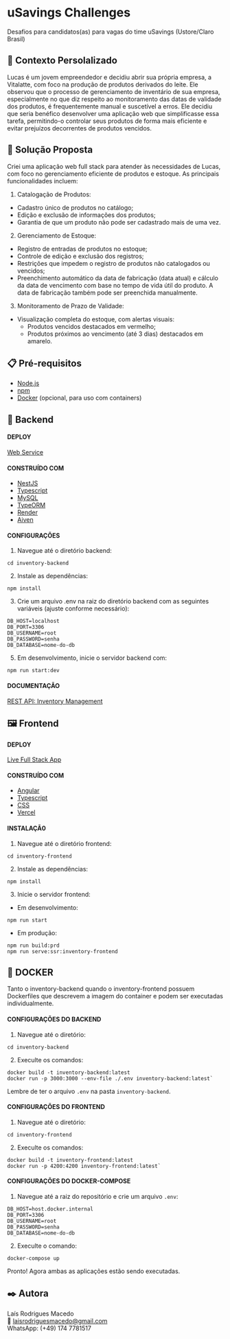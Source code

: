 # uSavings Challenges 

Desafios para candidatos(as) para vagas do time uSavings (Ustore/Claro Brasil)

## 📝 Contexto Persolalizado

Lucas é um jovem empreendedor e decidiu abrir sua própria empresa, a Vitalatte, com foco na produção de produtos derivados do leite. Ele observou que o processo de gerenciamento de inventário de sua empresa, especialmente no que diz respeito ao monitoramento das datas de validade dos produtos, é frequentemente manual e suscetível a erros. Ele decidiu que seria benéfico desenvolver uma aplicação web que simplificasse essa tarefa, permitindo-o controlar seus produtos de forma mais eficiente e evitar prejuízos decorrentes de produtos vencidos.

## 📌 Solução Proposta

Criei uma aplicação web full stack para atender às necessidades de Lucas, com foco no gerenciamento eficiente de produtos e estoque. As principais funcionalidades incluem:

1. Catalogação de Produtos:

- Cadastro único de produtos no catálogo;
- Edição e exclusão de informações dos produtos;
- Garantia de que um produto não pode ser cadastrado mais de uma vez.

2. Gerenciamento de Estoque:

- Registro de entradas de produtos no estoque;
- Controle de edição e exclusão dos registros;
- Restrições que impedem o registro de produtos não catalogados ou vencidos;
- Preenchimento automático da data de fabricação (data atual) e cálculo da data de vencimento com base no tempo de vida útil do produto. A data de fabricação também pode ser preenchida manualmente.

3. Monitoramento de Prazo de Validade:

- Visualização completa do estoque, com alertas visuais:
  - Produtos vencidos destacados em vermelho;
  - Produtos próximos ao vencimento (até 3 dias) destacados em amarelo.



## 📋 Pré-requisitos

- [Node.js](https://nodejs.org/)
- [npm](https://www.npmjs.com/) 
- [Docker](https://www.docker.com/) (opcional, para uso com containers)

## 🧩 Backend

#### DEPLOY
 
[Web Service](https://render.com/)

#### CONSTRUÍDO COM

- [NestJS](https://docs.nestjs.com/) 
- [Typescript](https://www.typescriptlang.org/docs/)
- [MySQL](https://dev.mysql.com/doc/)
- [TypeORM](https://typeorm.io/)
- [Render](https://render.com/) 
- [Aiven](https://aiven.io/)

#### CONFIGURAÇÕES

1. Navegue até o diretório backend:

```
cd inventory-backend
````

2. Instale as dependências:

```
npm install
````

3. Crie um arquivo .env na raiz do diretório backend com as seguintes variáveis (ajuste conforme necessário):

```
DB_HOST=localhost
DB_PORT=3306
DB_USERNAME=root
DB_PASSWORD=senha
DB_DATABASE=nome-do-db
````

5. Em desenvolvimento, inicie o servidor backend com:

```
npm run start:dev
```


#### DOCUMENTAÇÃO

[REST API: Inventory Management](https://documenter.getpostman.com/view/24460805/2sAXjRXA7g) 

## 🖼️ Frontend

#### DEPLOY
 
[Live Full Stack App](https://usavings-challenges.vercel.app/)

#### CONSTRUÍDO COM

- [Angular](https://v17.angular.io/docs) 
- [Typescript](https://www.typescriptlang.org/docs/)
- [CSS](https://devdocs.io/css/)
- [Vercel](https://vercel.com/)

#### INSTALAÇÃ0

1. Navegue até o diretório frontend:

```
cd inventory-frontend
```

2. Instale as dependências:

```
npm install
```

3. Inicie o servidor frontend:

- Em desenvolvimento:

```
npm run start
```
- Em produção:

```
npm run build:prd
npm run serve:ssr:inventory-frontend
```

## 🐳 DOCKER

Tanto o inventory-backend quando o inventory-frontend possuem Dockerfiles que descrevem a imagem do container e podem ser executadas individualmente.

#### CONFIGURAÇÕES DO BACKEND

1. Navegue até o diretório:

```
cd inventory-backend
````

2. Execulte os comandos:

```
docker build -t inventory-backend:latest 
docker run -p 3000:3000 --env-file ./.env inventory-backend:latest`
```
Lembre de ter o arquivo `.env` na pasta `inventory-backend`.

#### CONFIGURAÇÕES DO FRONTEND

1. Navegue até o diretório:

```
cd inventory-frontend
````

2. Execulte os comandos:

```
docker build -t inventory-frontend:latest 
docker run -p 4200:4200 inventory-frontend:latest`
```

#### CONFIGURAÇÕES DO DOCKER-COMPOSE

1. Navegue até a raiz do repositório e crie um arquivo `.env`:

```
DB_HOST=host.docker.internal
DB_PORT=3306
DB_USERNAME=root
DB_PASSWORD=senha
DB_DATABASE=nome-do-db
````

2. Execulte o comando:

```
docker-compose up
```
Pronto! Agora ambas as aplicações estão sendo executadas.

## ✒️ Autora

Laís Rodrigues Macedo <br>
📧 laisrodriguesmacedo@gmail.com <br>
WhatsApp: (+49) 174 7781517
